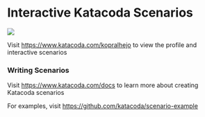 # Interactive Katacoda Scenarios

[![](http://shields.katacoda.com/katacoda/kopralhejo/count.svg)](https://www.katacoda.com/kopralhejo "Get your profile on Katacoda.com")

Visit https://www.katacoda.com/kopralhejo to view the profile and interactive scenarios

### Writing Scenarios
Visit https://www.katacoda.com/docs to learn more about creating Katacoda scenarios

For examples, visit https://github.com/katacoda/scenario-example
